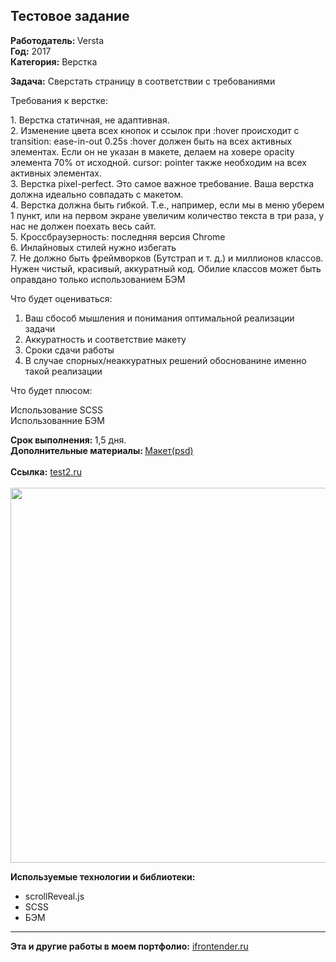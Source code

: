 ## Тестовое задание

<strong><span class="pr-intro">Работодатель:</span> </strong>Versta<br>
<strong><span class="pr-intro">Год:</span></strong> 2017<br>
<strong>Категория:</strong> Верстка<br>

<strong><span class="pr-intro">Задача:</span></strong> Сверстать страницу в соответствии с требованиями

Требования к верстке:

1. Верстка статичная, не адаптивная.<br>
2. Изменение цвета всех кнопок и ссылок при :hover происходит с transition: ease-in-out 0.25s :hover должен быть на всех активных элементах. Если он не указан в макете, делаем на ховере opacity элемента 70% от исходной. cursor: pointer также необходим на всех активных элементах.<br>
3. Верстка pixel-perfect. Это самое важное требование. Ваша верстка должна идеально совпадать с макетом.<br>
4. Верстка должна быть гибкой. Т.е., например, если мы в меню уберем 1 пункт, или на первом экране увеличим количество текста в три раза, у нас не должен поехать весь сайт.<br>
5. Кроссбраузерность: последняя версия Chrome<br>
6. Инлайновых стилей нужно избегать<br>
7. Не должно быть фреймворков (Бутстрап и т. д.) и миллионов классов. Нужен чистый, красивый, аккуратный код. Обилие классов может быть оправдано только использованием БЭМ<br>

Что будет оцениваться:

1. Ваш сбособ мышления и понимания оптимальной реализации задачи<br>
2. Аккуратность и соответствие макету<br>
3. Сроки сдачи работы<br>
4. В случае спорных/неаккуратных решений обоснованине именно такой реализации<br>

Что будет плюсом:

Использование SCSS<br>
Использованние БЭМ<br>

<strong><span>Срок выполнения:</span> </strong>1,5 дня.<br>
<strong><span>Дополнительные материалы:</span> </strong><a href="https://www.dropbox.com/s/c3upxo1s9qnln7z/versta.psd?dl=0" target="_blank" rel="noopener noreferrer">Макет(psd)</a><br><br>
<strong><span>Ccылка:</span></strong> <a href="http://test-2.ifrontender.ru/" target="_blank" rel="noopener noreferrer">test2.ru</a><br><br>
<img class="alignnone size-full wp-image-449" src="http://ifrontender.ru/wp-content/uploads/2017/04/test-2.jpg" alt="" width="996" height="600" />

<strong><span>Используемые технологии и библиотеки:</span></strong><br>

- scrollReveal.js<br>
- SCSS<br>
- БЭМ<br>

<hr>
<strong>Эта и другие работы в моем портфолио:</strong> <a href="http://ifrontender.ru/portfolio/test-2/" target="_blank" rel="noopener noreferrer">ifrontender.ru</a>
